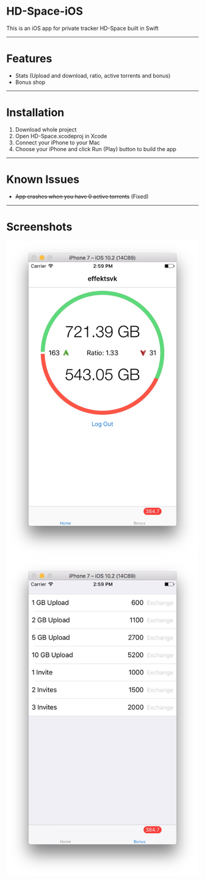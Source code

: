 # HD-Space-iOS
This is an iOS app for private tracker HD-Space built in Swift

---
# Features
- Stats (Upload and download, ratio, active torrents and bonus)
- Bonus shop

---
# Installation
1. Download whole project
2. Open HD-Space.xcodeproj in Xcode
3. Connect your iPhone to your Mac
4. Choose your iPhone and click Run (Play) button to build the app

---
# Known Issues
- ~~App crashes when you have 0 active torrents~~ (Fixed)

---
# Screenshots
<div align="center"><img src="media/Screenshot1.jpg" width="512"></div>
<div align="center"><img src="media/Screenshot2.jpg" width="512"></div>
